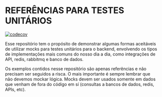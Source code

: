 # REFERÊNCIAS PARA TESTES UNITÁRIOS

[![codecov](https://codecov.io/gh/naturesProphet/testes-unitarios-backend/branch/main/graph/badge.svg?token=0160b944-1190-4f63-8b44-08a133faaa52)](https://codecov.io/gh/naturesProphet/testes-unitarios-backend)

Esse repositório tem o propósito de demonstrar algumas formas aceitáveis de utilizar mocks para testes unitários para o backend, envolvendo os tipos de implementações mais comuns do nosso dia a dia, como integrações de API, redis, rabbitmq e banco de dados.

Os exemplos contidos nesse repositório são apenas referências e não precisam ser seguidos a risca. O mais importante é sempre lembrar que não devemos mockar lógica. Mocks devem ser usados somente em dados que venham de fora do código em sí (consultas a bancos de dados, redis, APIs, etc).
